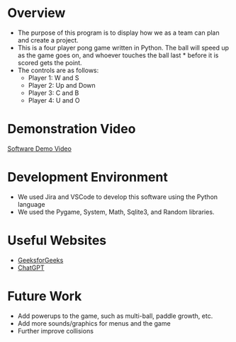 # Overview

* The purpose of this program is to display how we as a team can plan and create a project.
* This is a four player pong game written in Python. The ball will speed up as the game goes on, and whoever touches the ball last * before it is scored gets the point. 
* The controls are as follows:
    - Player 1: W and S
    - Player 2: Up and Down
    - Player 3: C and B
    - Player 4: U and O

# Demonstration Video
[Software Demo Video](http://youtube.link.goes.here)


# Development Environment
* We used Jira and VSCode to develop this software using the Python language
* We used the Pygame, System, Math, Sqlite3, and Random libraries.


# Useful Websites
* [GeeksforGeeks](https://www.geeksforgeeks.org/adding-collisions-using-pygame-rect-colliderect-in-pygame/)
* [ChatGPT](https://chatgpt.com/?oai-dm=1)

# Future Work
* Add powerups to the game, such as multi-ball, paddle growth, etc.
* Add more sounds/graphics for menus and the game
* Further improve collisions